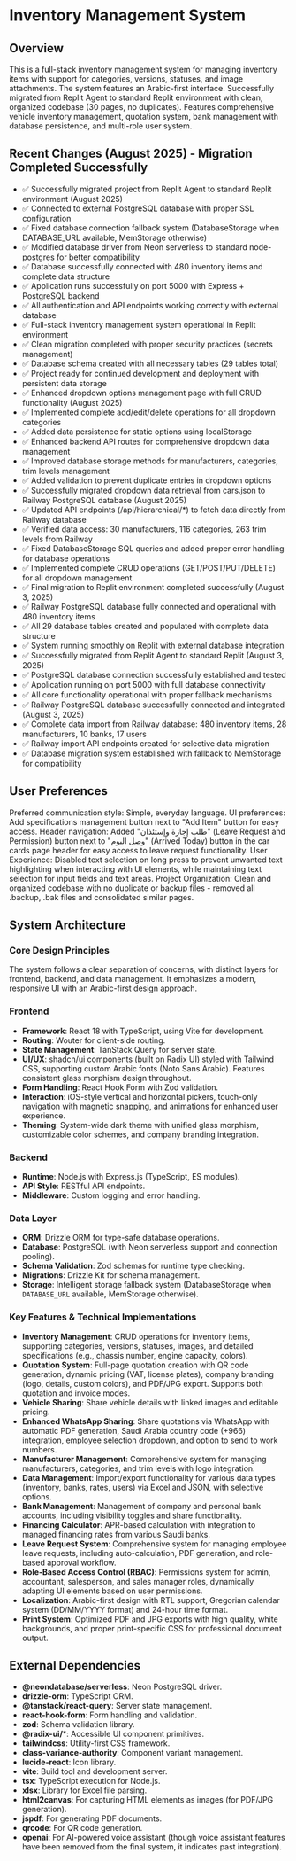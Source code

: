 # Inventory Management System

## Overview
This is a full-stack inventory management system for managing inventory items with support for categories, versions, statuses, and image attachments. The system features an Arabic-first interface. Successfully migrated from Replit Agent to standard Replit environment with clean, organized codebase (30 pages, no duplicates). Features comprehensive vehicle inventory management, quotation system, bank management with database persistence, and multi-role user system.

## Recent Changes (August 2025) - Migration Completed Successfully
- ✅ Successfully migrated project from Replit Agent to standard Replit environment (August 2025)
- ✅ Connected to external PostgreSQL database with proper SSL configuration
- ✅ Fixed database connection fallback system (DatabaseStorage when DATABASE_URL available, MemStorage otherwise)
- ✅ Modified database driver from Neon serverless to standard node-postgres for better compatibility
- ✅ Database successfully connected with 480 inventory items and complete data structure
- ✅ Application runs successfully on port 5000 with Express + PostgreSQL backend
- ✅ All authentication and API endpoints working correctly with external database
- ✅ Full-stack inventory management system operational in Replit environment
- ✅ Clean migration completed with proper security practices (secrets management)
- ✅ Database schema created with all necessary tables (29 tables total)
- ✅ Project ready for continued development and deployment with persistent data storage
- ✅ Enhanced dropdown options management page with full CRUD functionality (August 2025)
- ✅ Implemented complete add/edit/delete operations for all dropdown categories
- ✅ Added data persistence for static options using localStorage
- ✅ Enhanced backend API routes for comprehensive dropdown data management
- ✅ Improved database storage methods for manufacturers, categories, trim levels management
- ✅ Added validation to prevent duplicate entries in dropdown options
- ✅ Successfully migrated dropdown data retrieval from cars.json to Railway PostgreSQL database (August 2025)
- ✅ Updated API endpoints (/api/hierarchical/*) to fetch data directly from Railway database
- ✅ Verified data access: 30 manufacturers, 116 categories, 263 trim levels from Railway
- ✅ Fixed DatabaseStorage SQL queries and added proper error handling for database operations
- ✅ Implemented complete CRUD operations (GET/POST/PUT/DELETE) for all dropdown management
- ✅ Final migration to Replit environment completed successfully (August 3, 2025)
- ✅ Railway PostgreSQL database fully connected and operational with 480 inventory items
- ✅ All 29 database tables created and populated with complete data structure
- ✅ System running smoothly on Replit with external database integration
- ✅ Successfully migrated from Replit Agent to standard Replit (August 3, 2025)
- ✅ PostgreSQL database connection successfully established and tested
- ✅ Application running on port 5000 with full database connectivity
- ✅ All core functionality operational with proper fallback mechanisms
- ✅ Railway PostgreSQL database successfully connected and integrated (August 3, 2025)
- ✅ Complete data import from Railway database: 480 inventory items, 28 manufacturers, 10 banks, 17 users
- ✅ Railway import API endpoints created for selective data migration
- ✅ Database migration system established with fallback to MemStorage for compatibility

## User Preferences
Preferred communication style: Simple, everyday language.
UI preferences: Add specifications management button next to "Add Item" button for easy access.
Header navigation: Added "طلب إجازة وإستئذان" (Leave Request and Permission) button next to "وصل اليوم" (Arrived Today) button in the car cards page header for easy access to leave request functionality.
User Experience: Disabled text selection on long press to prevent unwanted text highlighting when interacting with UI elements, while maintaining text selection for input fields and text areas.
Project Organization: Clean and organized codebase with no duplicate or backup files - removed all .backup, .bak files and consolidated similar pages.

## System Architecture

### Core Design Principles
The system follows a clear separation of concerns, with distinct layers for frontend, backend, and data management. It emphasizes a modern, responsive UI with an Arabic-first design approach.

### Frontend
- **Framework**: React 18 with TypeScript, using Vite for development.
- **Routing**: Wouter for client-side routing.
- **State Management**: TanStack Query for server state.
- **UI/UX**: shadcn/ui components (built on Radix UI) styled with Tailwind CSS, supporting custom Arabic fonts (Noto Sans Arabic). Features consistent glass morphism design throughout.
- **Form Handling**: React Hook Form with Zod validation.
- **Interaction**: iOS-style vertical and horizontal pickers, touch-only navigation with magnetic snapping, and animations for enhanced user experience.
- **Theming**: System-wide dark theme with unified glass morphism, customizable color schemes, and company branding integration.

### Backend
- **Runtime**: Node.js with Express.js (TypeScript, ES modules).
- **API Style**: RESTful API endpoints.
- **Middleware**: Custom logging and error handling.

### Data Layer
- **ORM**: Drizzle ORM for type-safe database operations.
- **Database**: PostgreSQL (with Neon serverless support and connection pooling).
- **Schema Validation**: Zod schemas for runtime type checking.
- **Migrations**: Drizzle Kit for schema management.
- **Storage**: Intelligent storage fallback system (DatabaseStorage when `DATABASE_URL` available, MemStorage otherwise).

### Key Features & Technical Implementations
- **Inventory Management**: CRUD operations for inventory items, supporting categories, versions, statuses, images, and detailed specifications (e.g., chassis number, engine capacity, colors).
- **Quotation System**: Full-page quotation creation with QR code generation, dynamic pricing (VAT, license plates), company branding (logo, details, custom colors), and PDF/JPG export. Supports both quotation and invoice modes.
- **Vehicle Sharing**: Share vehicle details with linked images and editable pricing.
- **Enhanced WhatsApp Sharing**: Share quotations via WhatsApp with automatic PDF generation, Saudi Arabia country code (+966) integration, employee selection dropdown, and option to send to work numbers.
- **Manufacturer Management**: Comprehensive system for managing manufacturers, categories, and trim levels with logo integration.
- **Data Management**: Import/export functionality for various data types (inventory, banks, rates, users) via Excel and JSON, with selective options.
- **Bank Management**: Management of company and personal bank accounts, including visibility toggles and share functionality.
- **Financing Calculator**: APR-based calculation with integration to managed financing rates from various Saudi banks.
- **Leave Request System**: Comprehensive system for managing employee leave requests, including auto-calculation, PDF generation, and role-based approval workflow.
- **Role-Based Access Control (RBAC)**: Permissions system for admin, accountant, salesperson, and sales manager roles, dynamically adapting UI elements based on user permissions.
- **Localization**: Arabic-first design with RTL support, Gregorian calendar system (DD/MM/YYYY format) and 24-hour time format.
- **Print System**: Optimized PDF and JPG exports with high quality, white backgrounds, and proper print-specific CSS for professional document output.

## External Dependencies
- **@neondatabase/serverless**: Neon PostgreSQL driver.
- **drizzle-orm**: TypeScript ORM.
- **@tanstack/react-query**: Server state management.
- **react-hook-form**: Form handling and validation.
- **zod**: Schema validation library.
- **@radix-ui/***: Accessible UI component primitives.
- **tailwindcss**: Utility-first CSS framework.
- **class-variance-authority**: Component variant management.
- **lucide-react**: Icon library.
- **vite**: Build tool and development server.
- **tsx**: TypeScript execution for Node.js.
- **xlsx**: Library for Excel file parsing.
- **html2canvas**: For capturing HTML elements as images (for PDF/JPG generation).
- **jspdf**: For generating PDF documents.
- **qrcode**: For QR code generation.
- **openai**: For AI-powered voice assistant (though voice assistant features have been removed from the final system, it indicates past integration).